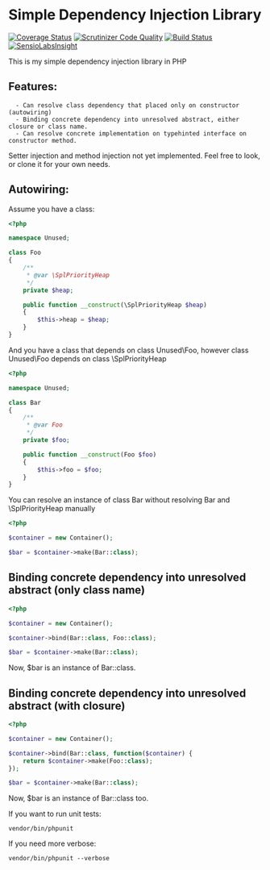 # Simple Dependency Injection Library

[![Coverage Status](https://coveralls.io/repos/github/plvhx/dependency-injection/badge.svg)](https://coveralls.io/github/plvhx/dependency-injection)
[![Scrutinizer Code Quality](https://scrutinizer-ci.com/g/plvhx/dependency-injection/badges/quality-score.png?b=master)](https://scrutinizer-ci.com/g/plvhx/dependency-injection/?branch=master)
[![Build Status](https://scrutinizer-ci.com/g/plvhx/dependency-injection/badges/build.png?b=master)](https://scrutinizer-ci.com/g/plvhx/dependency-injection/build-status/master)
[![SensioLabsInsight](https://insight.sensiolabs.com/projects/14e50be8-c441-4d03-b65d-cb07e33c0672/small.png)](https://insight.sensiolabs.com/projects/14e50be8-c441-4d03-b65d-cb07e33c0672)

This is my simple dependency injection library in PHP

## Features:
```
  - Can resolve class dependency that placed only on constructor (autowiring)
  - Binding concrete dependency into unresolved abstract, either closure or class name.
  - Can resolve concrete implementation on typehinted interface on constructor method.
```

Setter injection and method injection not yet implemented.
Feel free to look, or clone it for your own needs.

## Autowiring:

Assume you have a class:
```php
<?php

namespace Unused;

class Foo
{
	/**
	 * @var \SplPriorityHeap
	 */
	private $heap;

	public function __construct(\SplPriorityHeap $heap)
	{
		$this->heap = $heap;
	}	
}
```

And you have a class that depends on class Unused\Foo, however class Unused\Foo
depends on class \SplPriorityHeap
```php
<?php

namespace Unused;

class Bar
{
	/**
	 * @var Foo
	 */
	private $foo;

	public function __construct(Foo $foo)
	{
		$this->foo = $foo;
	}
}
```

You can resolve an instance of class Bar without resolving Bar and \SplPriorityHeap manually
```php
<?php

$container = new Container();

$bar = $container->make(Bar::class);
```

## Binding concrete dependency into unresolved abstract (only class name)

```php
<?php

$container = new Container();

$container->bind(Bar::class, Foo::class);

$bar = $container->make(Bar::class);
```

Now, $bar is an instance of Bar::class.

## Binding concrete dependency into unresolved abstract (with closure)

```php
<?php

$container = new Container();

$container->bind(Bar::class, function($container) {
	return $container->make(Foo::class);
});

$bar = $container->make(Bar::class);
```

Now, $bar is an instance of Bar::class too.

If you want to run unit tests:
```
vendor/bin/phpunit
```

If you need more verbose:
```
vendor/bin/phpunit --verbose
```

